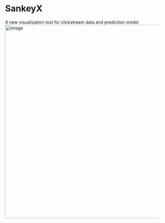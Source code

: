 # SankeyX
A new visualization tool for clickstream data and prediciton model
<img width="630" alt="image" src="https://github.com/user-attachments/assets/ec9d3b2c-3039-43f0-b4f5-ced2336a8e60" />
